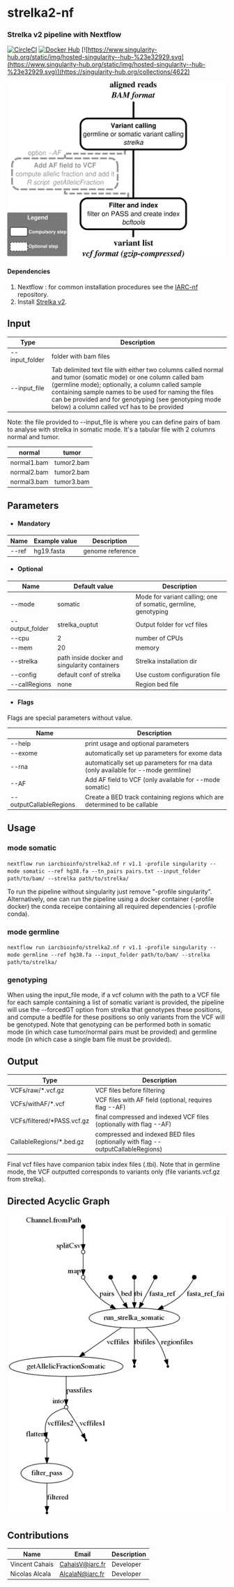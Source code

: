 # strelka2-nf
### Strelka v2 pipeline with Nextflow
[![CircleCI](https://circleci.com/gh/IARCbioinfo/strelka2-nf/tree/master.svg?style=svg)](https://circleci.com/gh/IARCbioinfo/strelka2-nf/tree/master)
[![Docker Hub](https://img.shields.io/badge/docker-ready-blue.svg)](https://hub.docker.com/repository/docker/iarcbioinfo/strelka2-nf)
[![https://www.singularity-hub.org/static/img/hosted-singularity--hub-%23e32929.svg](https://www.singularity-hub.org/static/img/hosted-singularity--hub-%23e32929.svg)](https://singularity-hub.org/collections/4622)

![Workflow representation](strelka2-nf.png?raw=true "Scheme of variant calling with strelka2 Workflow")

#### Dependencies
1. Nextflow : for common installation procedures see the [IARC-nf](https://github.com/IARCbioinfo/IARC-nf) repository.
2. Install [Strelka v2](https://github.com/Illumina/strelka).

## Input 
 | Type      | Description     |
  |-----------|---------------|
  | --input_folder    | folder with bam files |
  |--input_file | Tab delimited text file with either two columns called normal and tumor (somatic mode) or one column called bam (germline mode); optionally, a column called sample containing sample names to be used for naming the files can be provided and for genotyping (see genotyping mode below) a column called vcf has to be provided |

Note: the file provided to --input_file is where you can define pairs of bam to analyse with strelka in somatic mode. It's a tabular file with 2 columns normal and tumor.

| normal | tumor |
| ----------- | ---------- |
| normal1.bam | tumor2.bam |
| normal2.bam | tumor2.bam |
| normal3.bam | tumor3.bam |

## Parameters

* #### Mandatory

| Name | Example value | Description |
|-----------|--------------|-------------| 
|--ref    | hg19.fasta | genome reference |

* #### Optional

| Name | Default value | Description |
|-----------|--------------|-------------| 
| --mode | somatic | Mode for variant calling; one of somatic, germline, genotyping |
|--output_folder   | strelka_ouptut | Output folder for vcf files |
|--cpu          | 2 | number of CPUs |
|--mem         | 20 | memory|
|--strelka  | path inside docker and singularity containers | Strelka installation dir |
|--config | default conf of strelka | Use custom configuration file |
|--callRegions | none | Region bed file |

* #### Flags

Flags are special parameters without value.

| Name  | Description |
|-----------|-------------| 
| --help | print usage and optional parameters |
| --exome | automatically set up parameters for exome data |
| --rna | automatically set up parameters for rna data (only available for --mode germline) |
| --AF | Add AF field to VCF (only available for --mode somatic) |
|--outputCallableRegions | Create a BED track containing regions which are determined to be callable |

## Usage

### mode somatic
`nextflow run iarcbioinfo/strelka2.nf r v1.1 -profile singularity --mode somatic --ref hg38.fa --tn_pairs pairs.txt --input_folder path/to/bam/ --strelka path/to/strelka/`

To run the pipeline without singularity just remove "-profile singularity". Alternatively, one can run the pipeline using a docker container (-profile docker) the conda receipe containing all required dependencies (-profile conda).

### mode germline
`nextflow run iarcbioinfo/strelka2.nf r v1.1 -profile singularity --mode germline --ref hg38.fa --input_folder path/to/bam/ --strelka path/to/strelka/`

### genotyping
When using the input_file mode, if a vcf column with the path to a VCF file for each sample containing a list of somatic variant is provided, the pipeline will use the --forcedGT option from strelka that genotypes these positions, and compute a bedfile for these positions so only variants from the VCF will be genotyped. Note that genotyping can be performed both in somatic mode (in which case tumor/normal pairs must be provided) and germline mode (in which case a single bam file must be provided).

## Output
  | Type      | Description     |
  |-----------|---------------|
  | VCFs/raw/\*.vcf.gz    | VCF files before filtering |
  | VCFs/withAF/\*.vcf   | VCF files with AF field (optional, requires flag --AF) |
  | VCFs/filtered/\*PASS.vcf.gz    | final compressed and indexed VCF files (optionally with flag --AF) |
  | CallableRegions/\*.bed.gz    | compressed and indexed BED files (optionally with flag --outputCallableRegions) |
  
  Final vcf files have companion tabix index files (.tbi). Note that in germline mode, the VCF outputted corresponds to variants only (file variants.vcf.gz from strelka). 

## Directed Acyclic Graph
[![DAG](dag.png)](http://htmlpreview.github.io/?https://github.com/IARCbioinfo/strelka-nf/blob/master/dag.html)


## Contributions

  | Name      | Email | Description     |
  |-----------|---------------|-----------------| 
  | Vincent Cahais | CahaisV@iarc.fr | Developer |
  | Nicolas Alcala | AlcalaN@iarc.fr    | Developer|
